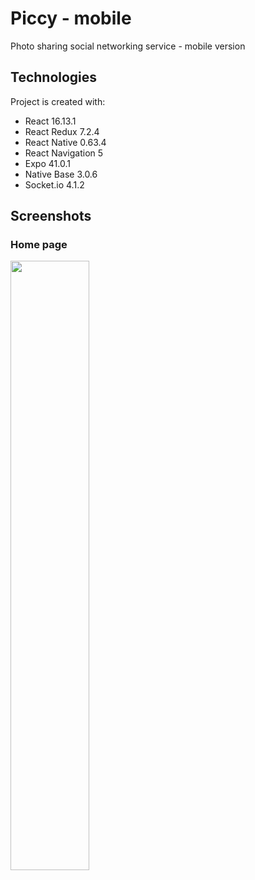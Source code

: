 # Piccy - mobile
Photo sharing social networking service - mobile version

## Technologies
 Project is created with:
* React 16.13.1
* React Redux 7.2.4
* React Native 0.63.4
* React Navigation 5
* Expo 41.0.1
* Native Base 3.0.6
* Socket.io 4.1.2

## Screenshots

### Home page
<img src="https://github.com/mateooosh/piccy-mobile/assets/57798535/867b8c7f-90e0-452f-bf09-95ce2bf102e6" width="50%">
